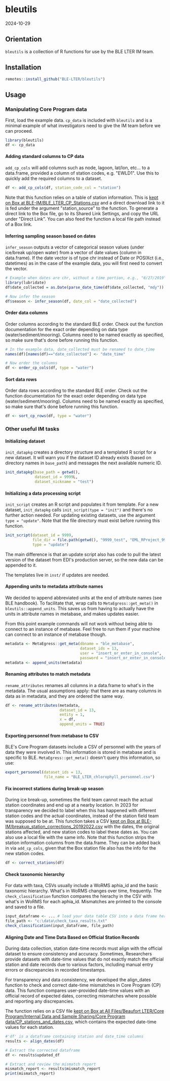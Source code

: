 # bleutils

2024-10-29

## Orientation

`bleutils` is a collection of R functions for use by the BLE LTER IM team.

## Installation

```r
remotes::install_github("BLE-LTER/bleutils")
```

## Usage

### Manipulating Core Program data

First, load the example data. `cp_data` is included with `bleutils` and is a minimal example of what investigators need to give the IM team before we can proceed.

```r
library(bleutils)
df <- cp_data
```

#### Adding standard columns to CP data

`add_cp_cols` will add columns such as node, lagoon, lat/lon, etc... to a data.frame, provided a column of station codes, e.g. "EWLD1". Use this to quickly add the required columns to a dataset.

```r
df <- add_cp_cols(df, station_code_col = "station")
```

Note that this function relies on a table of station information. This is [kept on Box at BLE-IM/BLE_LTER_CP_Stations.csv](https://utexas.app.box.com/file/1092468994724?s=sjt5phkdpyx9vsvpvcss461562vb5wsw) and a direct download link to it is fed under the argument "station_source" to the function. To generate a direct link to the Box file, go to its Shared Link Settings, and copy the URL under "Direct Link". You can also feed the function a local file path instead of a Box link.

#### Inferring sampling season based on dates

`infer_season` outputs a vector of categorical season values (under ice/break up/open water) from a vector of date values (column in data.frame).
If the date vector is of type chr instead of Date or POSIXct (i.e., datetimes) as in the case of the example data, you will first need to convert the vector.

```r
# Example when dates are chr, without a time portion, e.g., "6/27/2019"
library(lubridate)
df$date_collected = as.Date(parse_date_time(df$date_collected, "mdy"))

# Now infer the season
df$season <- infer_season(df, date_col = "date_collected")
```

#### Order data columns

Order columns according to the standard BLE order. Check out the function documentation for the exact order depending on data type (water/sediment/mooring).
Columns need to be named exactly as specified, so make sure that's done before running this function.

```r
# In the example data, date_collected must be renamed to date_time
names(df)[names(df)=="date_collected"] <- "date_time"

# Now order the columns
df <- order_cp_cols(df, type = "water")
```

#### Sort data rows

Order data rows according to the standard BLE order. Check out the function documentation for the exact order depending on data type (water/sediment/mooring). Columns need to be named exactly as specified, so make sure that's done before running this function.

```r
df <- sort_cp_rows(df, type = "water")
```

### Other useful IM tasks

#### Initializing dataset

`init_datapkg` creates a directory structure and a templated R script for a new dataset. It will warn you if the dataset ID already exists (based on directory names in `base_path`) and messages the next available numeric ID.

```r
init_datapkg(base_path = getwd(),
             dataset_id = 9999L,
             dataset_nickname = "test")
```

#### Initializing a data processing script

`init_script` creates an R script and populates it from template. For a new dataset, `init_datapkg` calls `init_script(type = "init")` and there's no further action needed. For updating existing datasets, use the argument `type = "update"`.
Note that the file directory must exist before running this function.

```r
init_script(dataset_id = 9999,
            file_dir = file.path(getwd(), "9999_test", "EML_RProject_9999", "2022"), 
            type = "update")
```

The main difference is that an update script also has code to pull the latest version of the dataset from EDI's production server, so the new data can be appended to it.

The templates live in `inst/` if updates are needed.

#### Appending units to metadata attribute names

We decided to append abbreviated units at the end of attribute names (see BLE handbook). To facilitate that, wrap calls to `MetaEgress::get_meta()` in `bleutils::append_units`. This saves us from having to actually have the units in attribute names in metabase, and makes updates easier.

From this point example commands will not work without being able to connect to an instance of metabase. Feel free to run them if your machine can connect to an instance of metabase though.

```r
metadata <- MetaEgress::get_meta(dbname = "ble_metabase",
                                 dataset_ids = 13, 
                                 user = "insert_or_enter_in_console", 
                                 password = "insert_or_enter_in_console")
metadata <- append_units(metadata)
```

#### Renaming attributes to match metadata

`rename_attributes` renames all columns in a data.frame to what's in the metadata. The usual assumptions apply: that there are as many columns in data as in metadata, and they are ordered the same way.

```r
df <- rename_attributes(metadata,
                        dataset_id = 13,
                        entity = 1,
                        x = df,
                        append_units = TRUE)
```

#### Exporting personnel from metabase to CSV

BLE's Core Program datasets include a CSV of personnel with the years of data they were involved in. This information is stored in metabase and is specific to BLE. `MetaEgress::get_meta()` doesn't query this information, so use:

```r
export_personnel(dataset_ids = 13,
                 file_name = "BLE_LTER_chlorophyll_personnel.csv")
```

#### Fix incorrect stations during break-up season

During ice break-up, sometimes the field team cannot reach the actual station coordinates and end up at a nearby location. In 2023 for transparency we decided to label when this has happened with different station codes and the actual coordinates, instead of the station field team was supposed to be at. This function takes a CSV [kept on Box at BLE-IM/breakup_station_corrections_20192022.csv](https://utexas.app.box.com/file/1092468994724?s=sjt5phkdpyx9vsvpvcss461562vb5wsw) with the dates, the original stations affected, and new station codes to label these dates as. You can also use a local file with the same info. Note that this function strips the station information columns from the data.frame. They can be added back in via `add_cp_cols`, given that the Box station file also has the info for the new station codes. 

```r
df <- correct_stations(df)
```

#### Check taxonomic hierarchy

For data with taxa, CSVs usually include a WoRMS aphia_id and the basic taxonomic hierarchy. What's in WoRMS changes over time, frequently. The `check_classification` function compares the hierachy in the CSV with what's in WoRMS for each aphia_id. Mismatches are printed to the console and saved to a file. 

```r
input_dataframe <- ... # load your data table CSV into a data frame here
file_path <- "c:\data\check_taxa_results.txt"
check_classification(input_dataframe, file_path)
```
#### Aligning Date and Time Data Based on Official Station Records

During data collection, station date-time records must align with the official dataset to ensure consistency and accuracy. Sometimes, Researchers provide datasets with date-time values that do not exactly match the official station and date records due to various factors, including manual entry errors or discrepancies in recorded timestamps.

For transparency and data consistency, we developed the align_dates function to check and correct date-time mismatches in Core Program (CP) data. This function compares user-provided date-time values with an official record of expected dates, correcting mismatches where possible and reporting any discrepancies.

The function relies on a CSV file [kept on Box at All Files/Beaufort LTER/Core Program/Internal Data and Sample Sharing/Core Program data/CP_stations_and_dates.csv](https://utexas.box.com/s/9hcctqqilisc0t61wbbdiziig8ok8rg8), which contains the expected date-time values for each station.

```r
#'df' is a dataframe containing station and date_time columns
results <- align_dates(df)

# Extract the corrected dataframe
df <- results$updated_df

# Extract and review the mismatch report
mismatch_report <- results$mismatch_report
print(mismatch_report)
```